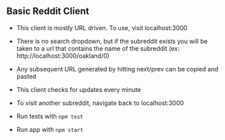 
## Basic Reddit Client

- This client is mostly URL driven. To use, visit localhost:3000
- There is no search dropdown, but if the subreddit exists you will be taken to a url that contains the name of the subreddit (ex:  http://localhost:3000/oakland/0)
- Any subsequent URL generated by hitting next/prev can be copied and pasted
- This client checks for updates every minute
- To visit another subreddit, navigate back to localhost:3000

- Run tests with `npm test`
- Run app with `npm start`
